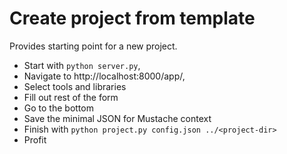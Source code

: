# Create project from template
Provides starting point for a new project.

- Start with `python server.py`,
- Navigate to http://localhost:8000/app/,
- Select tools and libraries
- Fill out rest of the form
- Go to the bottom
- Save the minimal JSON for Mustache context
- Finish with `python project.py config.json ../<project-dir>`
- Profit
